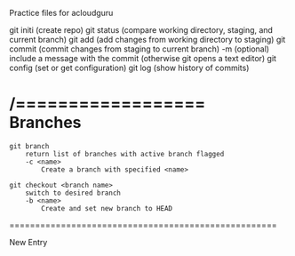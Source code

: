 Practice files for acloudguru

git initi (create repo)
git status (compare working directory, staging, and current branch)
git add (add changes from working directory to staging)
git commit (commit changes from staging to current branch)
	-m (optional) include a message with the commit (otherwise git opens a text editor)
git config (set or get configuration)
git log (show history of commits)

/==================\
	Branches
====================================================
	git branch
		return list of branches with active branch flagged
		-c <name>
			Create a branch with specified <name>
	
	git checkout <branch name>
		switch to desired branch
		-b <name>
			Create and set new branch to HEAD
====================================================

New Entry